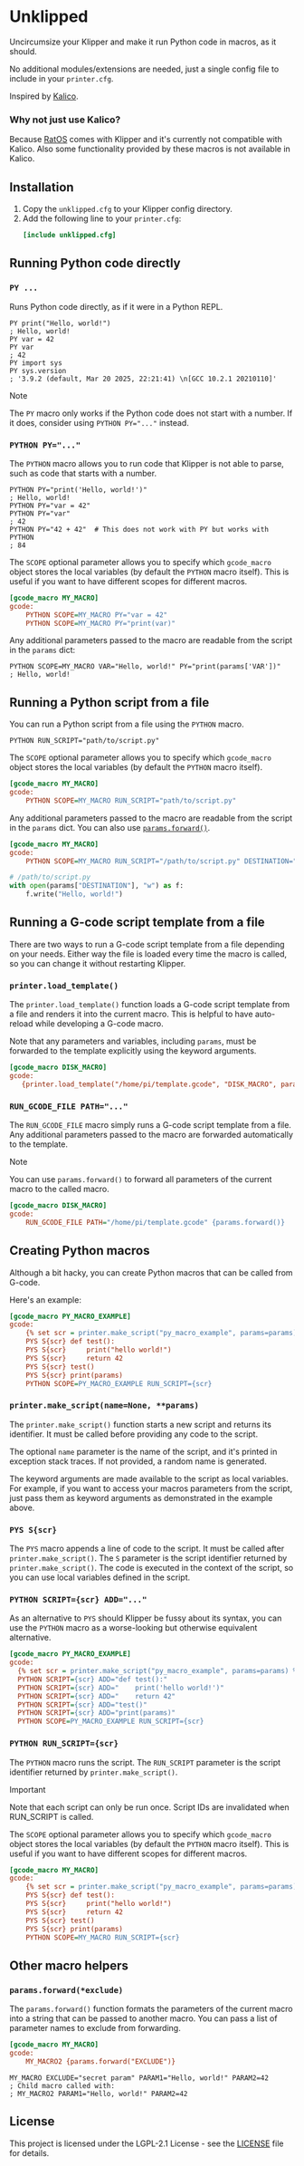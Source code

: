 # Unklipped

Uncircumsize your Klipper and make it run Python code in macros, as it should.

No additional modules/extensions are needed, just a single config file to include in your `printer.cfg`.

Inspired by [Kalico](https://docs.kalico.gg/).

### Why not just use Kalico?

Because [RatOS](https://os.ratrig.com/) comes with Klipper and it's currently not compatible with Kalico. Also some
functionality provided by these macros is not available in Kalico.

## Installation

1. Copy the `unklipped.cfg` to your Klipper config directory.
2. Add the following line to your `printer.cfg`:
    ```ini
    [include unklipped.cfg]
    ```

## Running Python code directly

### `PY ...`

Runs Python code directly, as if it were in a Python REPL.

```gcode
PY print("Hello, world!")
; Hello, world!
PY var = 42
PY var
; 42
PY import sys
PY sys.version
; '3.9.2 (default, Mar 20 2025, 22:21:41) \n[GCC 10.2.1 20210110]'
```

> [!NOTE]
> The `PY` macro only works if the Python code does not start with a number. If it does, consider using
> `PYTHON PY="..."` instead.

### `PYTHON PY="..."`

The `PYTHON` macro allows you to run code that Klipper is not able to parse, such as code that starts with a number.

```gcode
PYTHON PY="print('Hello, world!')"
; Hello, world!
PYTHON PY="var = 42"
PYTHON PY="var"
; 42
PYTHON PY="42 + 42"  # This does not work with PY but works with PYTHON
; 84
```

The `SCOPE` optional parameter allows you to specify which `gcode_macro` object stores the local variables (by default
the `PYTHON` macro itself). This is useful if you want to have different scopes for different macros.

```ini
[gcode_macro MY_MACRO]
gcode:
    PYTHON SCOPE=MY_MACRO PY="var = 42"
    PYTHON SCOPE=MY_MACRO PY="print(var)"
```

Any additional parameters passed to the macro are readable from the script in the `params` dict:

```gcode
PYTHON SCOPE=MY_MACRO VAR="Hello, world!" PY="print(params['VAR'])"
; Hello, world!
```

## Running a Python script from a file

You can run a Python script from a file using the `PYTHON` macro.

```gcode
PYTHON RUN_SCRIPT="path/to/script.py"
```

The `SCOPE` optional parameter allows you to specify which `gcode_macro` object stores the local variables (by default
the `PYTHON` macro itself).

```ini
[gcode_macro MY_MACRO]
gcode:
    PYTHON SCOPE=MY_MACRO RUN_SCRIPT="path/to/script.py"
```

Any additional parameters passed to the macro are readable from the script in the `params` dict. You can also use
[`params.forward()`](#paramsforwardexclude).

```ini
[gcode_macro MY_MACRO]
gcode:
    PYTHON SCOPE=MY_MACRO RUN_SCRIPT="/path/to/script.py" DESTINATION="/tmp/hello.txt" {params.forward()}
```

```python
# /path/to/script.py
with open(params["DESTINATION"], "w") as f:
    f.write("Hello, world!")
```

## Running a G-code script template from a file

There are two ways to run a G-code script template from a file depending on your needs. Either way the file is loaded
every time the macro is called, so you can change it without restarting Klipper.

### `printer.load_template()`

The `printer.load_template()` function loads a G-code script template from a file and renders it into the current macro.
This is helpful to have auto-reload while developing a G-code macro.

Note that any parameters and variables, including `params`, must be forwarded to the template explicitly using the
keyword arguments.

```ini
[gcode_macro DISK_MACRO]
gcode:
   {printer.load_template("/home/pi/template.gcode", "DISK_MACRO", params=params)}
```

### `RUN_GCODE_FILE PATH="..."`

The `RUN_GCODE_FILE` macro simply runs a G-code script template from a file. Any additional parameters passed to the
macro are forwarded automatically to the template.

>[!NOTE]
> You can use `params.forward()` to forward all parameters of the current macro to the called macro.

```ini
[gcode_macro DISK_MACRO]
gcode:
    RUN_GCODE_FILE PATH="/home/pi/template.gcode" {params.forward()}
```


## Creating Python macros

Although a bit hacky, you can create Python macros that can be called from G-code.

Here's an example:

```ini
[gcode_macro PY_MACRO_EXAMPLE]
gcode:
	{% set scr = printer.make_script("py_macro_example", params=params) %}
	PYS S{scr} def test():
	PYS S{scr}     print("hello world!")
	PYS S{scr}     return 42
	PYS S{scr} test()
	PYS S{scr} print(params)
	PYTHON SCOPE=PY_MACRO_EXAMPLE RUN_SCRIPT={scr}
```

### `printer.make_script(name=None, **params)`

The `printer.make_script()` function starts a new script and returns its identifier. It must be called before providing
any code to the script.

The optional `name` parameter is the name of the script, and it's printed in exception stack traces. If not provided, a
random name is generated.

The keyword arguments are made available to the script as local variables. For example, if you want to access your
macros parameters from the script, just pass them as keyword arguments as demonstrated in the example above.

### `PYS S{scr}`

The `PYS` macro appends a line of code to the script. It must be called after `printer.make_script()`.
The `S` parameter is the script identifier returned by `printer.make_script()`. The code is executed in the context of
the script, so you can use local variables defined in the script.

### `PYTHON SCRIPT={scr} ADD="..."`

As an alternative to `PYS` should Klipper be fussy about its syntax, you can use the `PYTHON` macro as a worse-looking
but otherwise equivalent alternative.

```ini
[gcode_macro PY_MACRO_EXAMPLE]
gcode:
  {% set scr = printer.make_script("py_macro_example", params=params) %}
  PYTHON SCRIPT={scr} ADD="def test():"
  PYTHON SCRIPT={scr} ADD="    print('hello world!')"
  PYTHON SCRIPT={scr} ADD="    return 42"
  PYTHON SCRIPT={scr} ADD="test()"
  PYTHON SCRIPT={scr} ADD="print(params)"
  PYTHON SCOPE=PY_MACRO_EXAMPLE RUN_SCRIPT={scr}
```

### `PYTHON RUN_SCRIPT={scr}`

The `PYTHON` macro runs the script. The `RUN_SCRIPT` parameter is the script identifier returned by
`printer.make_script()`.

>[!IMPORTANT]
> Note that each script can only be run once. Script IDs are invalidated when RUN_SCRIPT is called.

The `SCOPE` optional parameter allows you to specify which `gcode_macro` object stores the local variables (by default
the `PYTHON` macro itself). This is useful if you want to have different scopes for different macros.

```ini
[gcode_macro MY_MACRO]
gcode:
    {% set scr = printer.make_script("py_macro_example", params=params) %}
    PYS S{scr} def test():
    PYS S{scr}     print("hello world!")
    PYS S{scr}     return 42
    PYS S{scr} test()
    PYS S{scr} print(params)
    PYTHON SCOPE=MY_MACRO RUN_SCRIPT={scr}
```

## Other macro helpers

### `params.forward(*exclude)`

The `params.forward()` function formats the parameters of the current macro into a string that can be passed to another
macro. You can pass a list of parameter names to exclude from forwarding.

```ini
[gcode_macro MY_MACRO]
gcode:
    MY_MACRO2 {params.forward("EXCLUDE")}
```

```gcode
MY_MACRO EXCLUDE="secret param" PARAM1="Hello, world!" PARAM2=42
; Child macro called with:
; MY_MACRO2 PARAM1="Hello, world!" PARAM2=42
```

## License

This project is licensed under the LGPL-2.1 License - see the [LICENSE](LICENSE) file for details.
